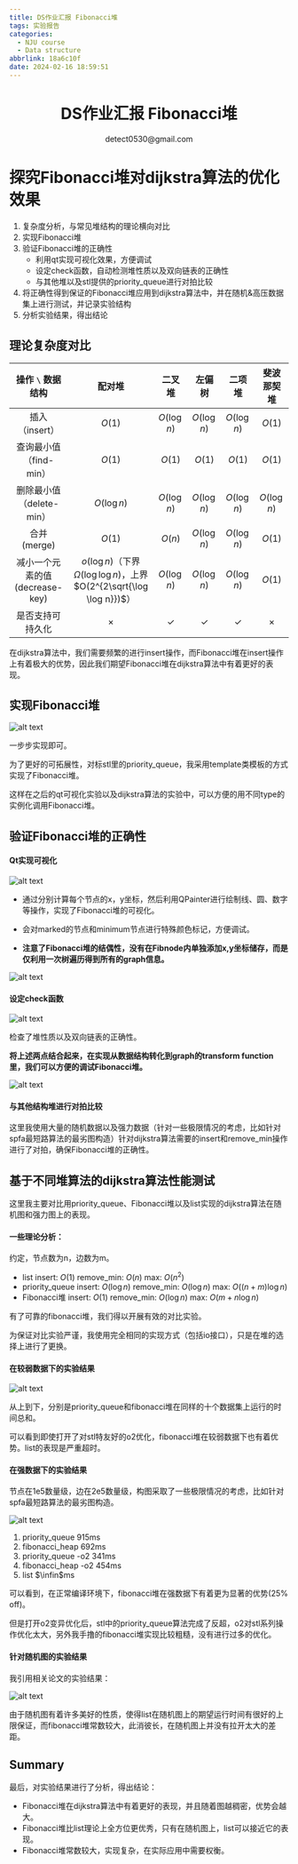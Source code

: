 ```yaml
---
title: DS作业汇报 Fibonacci堆
tags: 实验报告
categories:
  - NJU course
  - Data structure
abbrlink: 18a6c10f
date: 2024-02-16 18:59:51
---
```


# <center> DS作业汇报 Fibonacci堆 </center>
<center> detect0530@gmail.com </center>

# 探究Fibonacci堆对dijkstra算法的优化效果

1. 复杂度分析，与常见堆结构的理论横向对比
2. 实现Fibonacci堆
3. 验证Fibonacci堆的正确性
   - 利用qt实现可视化效果，方便调试
   - 设定check函数，自动检测堆性质以及双向链表的正确性
   - 与其他堆以及stl提供的priority_queue进行对拍比较
4. 将正确性得到保证的Fibonacci堆应用到dijkstra算法中，并在随机&高压数据集上进行测试，并记录实验结构
5. 分析实验结果，得出结论

## 理论复杂度对比

|        操作 `\` 数据结构        |                                    配对堆                                    |    二叉堆    |    左偏树    |    二项堆    | 斐波那契堆  |
| :-----------------------------: | :--------------------------------------------------------------------------: | :----------: | :----------: | :----------: | :---------: |
|         插入（insert）          |                                    $O(1)$                                    | $O(\log n)$  | $O(\log n)$  | $O(\log n)$  |   $O(1)$    |
|     查询最小值（find-min）      |                                    $O(1)$                                    |    $O(1)$    |    $O(1)$    |    $O(1)$    |   $O(1)$    |
|    删除最小值（delete-min）     |                                 $O(\log n)$                                  | $O(\log n)$  | $O(\log n)$  | $O(\log n)$  | $O(\log n)$ |
|          合并 (merge)           |                                    $O(1)$                                    |    $O(n)$    | $O(\log n)$  | $O(\log n)$  |   $O(1)$    |
| 减小一个元素的值 (decrease-key) | $o(\log n)$（下界 $\Omega(\log \log n)$，上界 $O(2^{2\sqrt{\log \log n}})$） | $O(\log n)$  | $O(\log n)$  | $O(\log n)$  |   $O(1)$    |
|        是否支持可持久化         |                                   $\times$                                   | $\checkmark$ | $\checkmark$ | $\checkmark$ |  $\times$   |

在dijkstra算法中，我们需要频繁的进行insert操作，而Fibonacci堆在insert操作上有着极大的优势，因此我们期望Fibonacci堆在dijkstra算法中有着更好的表现。

## 实现Fibonacci堆

![alt text](DS_HW/image.png)

一步步实现即可。

为了更好的可拓展性，对标stl里的priority_queue，我采用template类模板的方式实现了Fibonacci堆。

这样在之后的qt可视化实验以及dijkstra算法的实验中，可以方便的用不同type的实例化调用Fibonacci堆。


## 验证Fibonacci堆的正确性

#### Qt实现可视化

![alt text](DS_HW/image-2.png)

- 通过分别计算每个节点的x，y坐标，然后利用QPainter进行绘制线、圆、数字等操作，实现了Fibonacci堆的可视化。
- 会对marked的节点和minimum节点进行特殊颜色标记，方便调试。

- **注意了Fibonacci堆的结偶性，没有在Fibnode内单独添加x,y坐标储存，而是仅利用一次树遍历得到所有的graph信息。**

![alt text](DS_HW/image-3.png)

#### 设定check函数

![alt text](DS_HW/image-4.png)

检查了堆性质以及双向链表的正确性。

**将上述两点结合起来，在实现从数据结构转化到graph的transform function里，我们可以方便的调试Fibonacci堆。**

![alt text](DS_HW/image-5.png)

#### 与其他结构堆进行对拍比较

这里我使用大量的随机数据以及强力数据（针对一些极限情况的考虑，比如针对spfa最短路算法的最劣图构造）针对dijkstra算法需要的insert和remove_min操作进行了对拍，确保Fibonacci堆的正确性。

## 基于不同堆算法的dijkstra算法性能测试

这里我主要对比用priority_queue、Fibonacci堆以及list实现的dijkstra算法在随机图和强力图上的表现。

#### 一些理论分析：

约定，节点数为n，边数为m。

- list
    insert: $O(1)$
    remove_min: $O(n)$
    max: $O(n^2)$
- priority_queue
    insert: $O(\log n)$
    remove_min: $O(\log n)$
    max: $O((n+m) \log n)$
- Fibonacci堆
    insert: $O(1)$
    remove_min: $O(\log n)$
    max: $O(m + n \log n)$

有了可靠的fibonacci堆，我们得以开展有效的对比实验。

为保证对比实验严谨，我使用完全相同的实现方式（包括io接口），只是在堆的选择上进行了更换。

#### 在较弱数据下的实验结果

![alt text](DS_HW/image-6.png)

从上到下，分别是priority_queue和fibonacci堆在同样的十个数据集上运行的时间总和。

可以看到即使打开了对stl特友好的o2优化，fibonacci堆在较弱数据下也有着优势。list的表现是严重超时。

#### 在强数据下的实验结果

节点在1e5数量级，边在2e5数量级，构图采取了一些极限情况的考虑，比如针对spfa最短路算法的最劣图构造。

![alt text](DS_HW/image-7.png)

1. priority_queue 915ms
2. fibonacci_heap  692ms
3. priority_queue -o2 341ms
4. fibonacci_heap -o2  454ms
5. list $\infin$ms

可以看到，在正常编译环境下，fibonacci堆在强数据下有着更为显著的优势(25% off)。

但是打开o2变异优化后，stl中的priority_queue算法完成了反超，o2对stl系列操作优化太大，另外我手撸的fibonacci堆实现比较粗糙，没有进行过多的优化。

#### 针对随机图的实验结果

我引用相关论文的实验结果：

![alt text](DS_HW/image-8.png)

由于随机图有着许多美好的性质，使得list在随机图上的期望运行时间有很好的上限保证，而fibonacci堆常数较大，此消彼长，在随机图上并没有拉开太大的差距。


## Summary

最后，对实验结果进行了分析，得出结论：
- Fibonacci堆在dijkstra算法中有着更好的表现，并且随着图越稠密，优势会越大。
- Fibonacci堆比list理论上全方位更优秀，只有在随机图上，list可以接近它的表现。
- Fibonacci堆常数较大，实现复杂，在实际应用中需要权衡。
